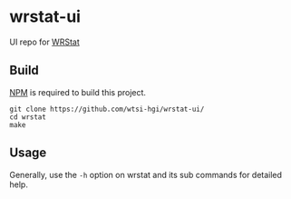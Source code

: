 # wrstat-ui

UI repo for [WRStat](https://github.com/wtsi-ssg/wrstat/)

## Build

[NPM](https://www.npmjs.com/) is required to build this project.

```
git clone https://github.com/wtsi-hgi/wrstat-ui/
cd wrstat
make
```

## Usage

Generally, use the `-h` option on wrstat and its sub commands for detailed
help.
